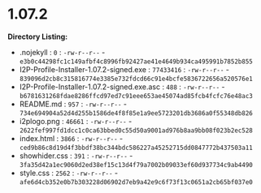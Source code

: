 1.07.2
======

**Directory Listing:**

 - .nojekyll : `0` : `-rw-r--r--` - `e3b0c44298fc1c149afbf4c8996fb92427ae41e4649b934ca495991b7852b855`
 - I2P-Profile-Installer-1.07.2-signed.exe : `77433416` : `-rw-r--r--` - `839096d2cb8c315816774e3385e732fdcd66c91e4bcfe5836722656a520576e1`
 - I2P-Profile-Installer-1.07.2-signed.exe.asc : `488` : `-rw-r--r--` - `b6781631268fdae8286ffcd97ed7c91eee653ae45074ad85fcb4fcfc76e48ac3`
 - README.md : `957` : `-rw-r--r--` - `734e694904a52d4d255b1586de4f8f85e1a9ee5723201db3686a0f55348db826`
 - i2plogo.png : `46661` : `-rw-r--r--` - `2622fef997fd1dcc1c0ca63bbed0c55d50a9001ad976b8aa9bb08f023b2ec528`
 - index.html : `3866` : `-rw-r--r--` - `ced9b86c8d19d4f3bbdf38bc344bdc586227a45252715dd0847772b437503a11`
 - showhider.css : `391` : `-rw-r--r--` - `3fa35d42a1ec9060d2ed38ef15c13d4f79a7002b09033ef60d937734c9ab4490`
 - style.css : `2562` : `-rw-r--r--` - `afe6d4cb352e0b7b303228d06902d7eb9a42e9c6f73f13c0651a2cb65bf037e0`
